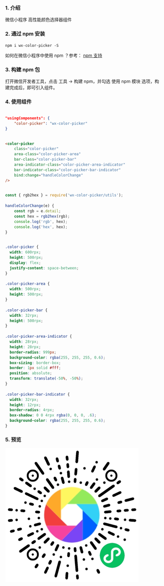 ### 1. 介绍

微信小程序 高性能颜色选择器组件 

### 2. 通过 npm 安装
`npm i wx-color-picker -S`

如何在微信小程序中使用 npm ？参考： [npm 支持](https://developers.weixin.qq.com/miniprogram/dev/devtools/npm.html)

### 3. 构建 npm 包

打开微信开发者工具，点击 工具 -> 构建 npm，并勾选 使用 npm 模块 选项，构建完成后，即可引入组件。

### 4. 使用组件

``` json

"usingComponents": {
    "color-picker": "wx-color-picker"
}

```

``` html

<color-picker
    class="color-picker"
    area-class="color-picker-area"
    bar-class="color-picker-bar"
    area-indicator-class="color-picker-area-indicator"
    bar-indicator-class="color-picker-bar-indicator"
    bind:change="handleColorChange"
/>

```

``` js

const { rgb2hex } = require('wx-color-picker/utils');

handleColorChange(e) {
    const rgb = e.detail;
    const hex = rgb2hex(rgb);
    console.log('rgb', hex);
    console.log('hex', hex);
}

```

``` css

.color-picker {
  width: 600rpx;
  height: 500rpx;
  display: flex;
  justify-content: space-between;
}

.color-picker-area {
  width: 500rpx;
  height: 500rpx;
}

.color-picker-bar {
  width: 32rpx;
  height: 500rpx;
}

.color-picker-area-indicator {
  width: 28rpx;
  height: 28rpx;
  border-radius: 999px;
  background-color: rgba(255, 255, 255, 0.6);
  box-sizing: border-box;
  border: 1px solid #fff;
  position: absolute;
  transform: translate(-50%, -50%);
}

.color-picker-bar-indicator {
  width: 32rpx;
  height: 12rpx;
  border-radius: 4rpx;
  box-shadow: 0 0 4rpx rgba(0, 0, 0, .6);
  background-color: rgba(255, 255, 255, 0.6);
}

```


### 5. 预览
![perview](./assets/miniProgramCode.jpg)